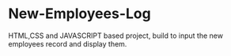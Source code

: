 # New-Employees-Log


HTML,CSS and JAVASCRIPT based project, build to input the new employees record and display them.
